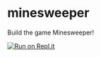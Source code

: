 # minesweeper
Build the game Minesweeper!

[![Run on Repl.it](https://repl.it/badge/github/MrMazzone/dotreplit-example)](https://repl.it/github/myworkshop-ca/minesweeper)
